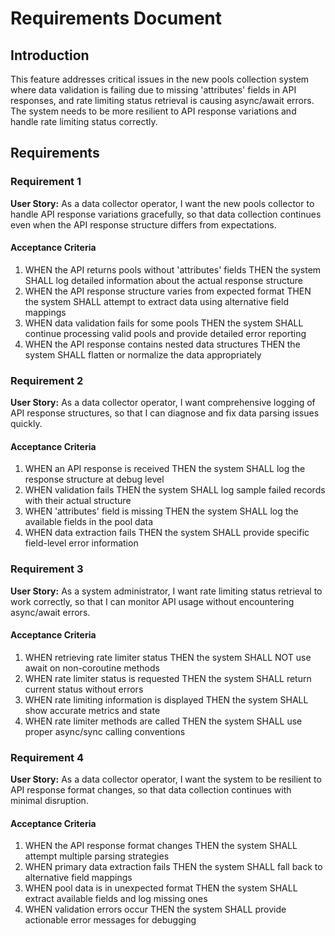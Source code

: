 # Requirements Document

## Introduction

This feature addresses critical issues in the new pools collection system where data validation is failing due to missing 'attributes' fields in API responses, and rate limiting status retrieval is causing async/await errors. The system needs to be more resilient to API response variations and handle rate limiting status correctly.

## Requirements

### Requirement 1

**User Story:** As a data collector operator, I want the new pools collector to handle API response variations gracefully, so that data collection continues even when the API response structure differs from expectations.

#### Acceptance Criteria

1. WHEN the API returns pools without 'attributes' fields THEN the system SHALL log detailed information about the actual response structure
2. WHEN the API response structure varies from expected format THEN the system SHALL attempt to extract data using alternative field mappings
3. WHEN data validation fails for some pools THEN the system SHALL continue processing valid pools and provide detailed error reporting
4. WHEN the API response contains nested data structures THEN the system SHALL flatten or normalize the data appropriately

### Requirement 2

**User Story:** As a data collector operator, I want comprehensive logging of API response structures, so that I can diagnose and fix data parsing issues quickly.

#### Acceptance Criteria

1. WHEN an API response is received THEN the system SHALL log the response structure at debug level
2. WHEN validation fails THEN the system SHALL log sample failed records with their actual structure
3. WHEN 'attributes' field is missing THEN the system SHALL log the available fields in the pool data
4. WHEN data extraction fails THEN the system SHALL provide specific field-level error information

### Requirement 3

**User Story:** As a system administrator, I want rate limiting status retrieval to work correctly, so that I can monitor API usage without encountering async/await errors.

#### Acceptance Criteria

1. WHEN retrieving rate limiter status THEN the system SHALL NOT use await on non-coroutine methods
2. WHEN rate limiter status is requested THEN the system SHALL return current status without errors
3. WHEN rate limiting information is displayed THEN the system SHALL show accurate metrics and state
4. WHEN rate limiter methods are called THEN the system SHALL use proper async/sync calling conventions

### Requirement 4

**User Story:** As a data collector operator, I want the system to be resilient to API response format changes, so that data collection continues with minimal disruption.

#### Acceptance Criteria

1. WHEN the API response format changes THEN the system SHALL attempt multiple parsing strategies
2. WHEN primary data extraction fails THEN the system SHALL fall back to alternative field mappings
3. WHEN pool data is in unexpected format THEN the system SHALL extract available fields and log missing ones
4. WHEN validation errors occur THEN the system SHALL provide actionable error messages for debugging